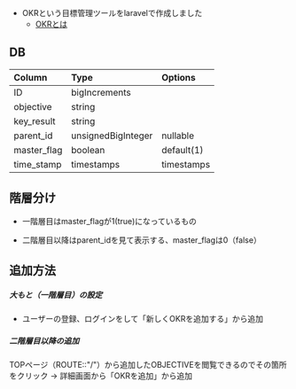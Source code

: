- OKRという目標管理ツールをlaravelで作成しました
    - [OKRとは](https://www.kaonavi.jp/dictionary/okr/)

## DB
| Column | Type | 	Options |
|:-----------|:------------|:------------|
| ID       | bigIncrements    |      |
| objective     | string      |      |
| key_result    | string      |      |
| parent_id     | unsignedBigInteger  | nullable |
| master_flag   | boolean     | default(1) |
| time_stamp    | timestamps  | timestamps |


## 階層分け
* 一階層目はmaster_flagが1(true)になっているもの　
+ 二階層目以降はparent_idを見て表示する、master_flagは0（false）


## 追加方法
##### 大もと（一階層目）の設定
- ユーザーの登録、ログインをして「新しくOKRを追加する」から追加
##### 二階層目以降の追加
TOPページ（ROUTE::"/"）から追加したOBJECTIVEを閲覧できるのでその箇所をクリック → 詳細画面から「OKRを追加」から追加

